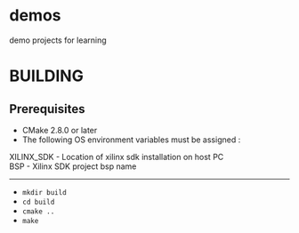# demos
 demo projects for learning

BUILDING
========


Prerequisites
-------------------------------

 * CMake 2.8.0 or later
 * The following OS environment variables must be assigned :

  XILINX_SDK  - Location of xilinx sdk installation on host PC  
  BSP         - Xilinx SDK project bsp name  


--------------

   * `mkdir build`
   * `cd build`
   * `cmake ..`
   * `make`
